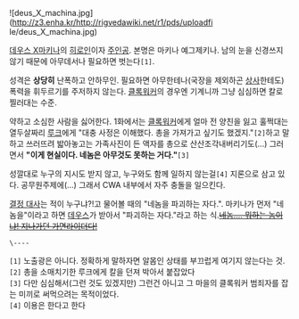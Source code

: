 ![deus_X_machina.jpg](http://z3.enha.kr/http://rigvedawiki.net/r1/pds/uploadfi
le/deus_X_machina.jpg)

  
[데우스 X마키나](%EB%8D%B0%EC%9A%B0%EC%8A%A4%20X%20%EB%A7%88%ED%82%A4%EB%82%98.md)의
[히로인](%ED%9E%88%EB%A1%9C%EC%9D%B8.md)이자
[주인공](%EC%A3%BC%EC%9D%B8%EA%B3%B5.md). 본명은 마키나 예그제키나. 남의 눈을 신경쓰지 않기 때문에
아무데서나 필요하면 벗는다`[1]`.

성격은 **상당히** 난폭하고 안하무인. 필요하면 아무한테나(국장을 제외하곤 [상사](%EC%83%81%EC%82%AC.md)한테도)
폭력을 휘두르기를 주저하지 않는다. [클록워커](%ED%81%B4%EB%A1%9D%EC%9B%8C%EC%BB%A4.md)의 경우엔
기계니까 그냥 심심하면 칼로 찔러대는 수준.

약하고 소심한 사람을 싫어한다. 1화에서는 [클록워커](%ED%81%B4%EB%A1%9D%EC%9B%8C%EC%BB%A4.md)에게
얼마 전 양친을 잃고 훌쩍대는 열두살짜리 [루크](%EB%A3%A8%ED%81%AC%28%EB%8D%B0%EC%9A%B0%EC%8A%A4%20X%20%EB%A7%88%ED%82%A4%EB%82%98%29.md)에게 "대충 사정은 이해했다. 총을 가져가고 싶기도
했겠지."`[2]`하고 말하고 쓰러뜨려 밟아놓고는 가족사진이 든 액자를 총으로 산산조각내버리기도(...) 그러면서 **"이게 현실이다.
네놈은 아무것도 못하는 거다."**`[3]`

성깔대로 누구의 지시도 받지 않고, 누구와도 함께 일하지 않는걸`[4]` 지론으로 삼고 있다. 공무원주제에(...) 그래서 CWA 내부에서
자주 충돌을 일으킨다.

[결정 대사](%EA%B2%B0%EC%A0%95%20%EB%8C%80%EC%82%AC.md)는 적이 누구냐?!고 물어볼 때의 "네놈을
파괴하는 자다.". 마키나가 먼저 "네놈을"이라고 하면 [데우스](%EB%8D%B0%EC%9A%B0%EC%8A%A4%28%EB%8D%B0%EC%9A%B0%EC%8A%A4%20X%20%EB%A7%88%ED%82%A4%EB%82%98%29.md)가 받아서 "파괴하는 자다."라고
하는 식.<del>[네놈.... 뭐하는 놈이냐! 지나가던 가면라이더다!](%EC%B9%B4%EB%8F%84%EC%95%BC%20%EC%B8%A0%EC%B9%B4%EC%82%AC.md)</del>

`\----`

`[1]` 노출광은 아니다. 정확하게 말하자면 알몸인 상태를 부끄럽게 여기지 않는다는 것.  
`[2]` 총을 소매치기한 루크에게 칼을 던져 박아서 붙잡았다  
`[3]` 다만 심심해서(그런 것도 있겠지만) 그런건 아니고 그 마을의 클록워커 범죄자를 잡는 미끼로 써먹으려는 목적이었다.  
`[4]` 이용은 한다고 한다

